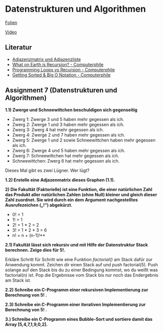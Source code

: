 # Datenstrukturen und Algorithmen

[Folien](https://docs.google.com/presentation/d/12jttEA09WvhI77dJI8wd2p9rNpruHEiOPvHV8a2Uzz0/edit?usp=sharing)

[Video](https://www.youtube.com/watch?v=y5U3g9TI7I4)

## Literatur

* [Adjazenzmatrix und Adjazenzliste](https://www.youtube.com/watch?v=Pw4aeb_UMOo)
* [What on Earth is Recursion? - Computerphile](https://www.youtube.com/watch?v=Mv9NEXX1VHc)
* [Programming Loops vs Recursion - Computerphile](https://www.youtube.com/watch?v=HXNhEYqFo0o)
* [Getting Sorted & Big O Notation - Computerphile](https://www.youtube.com/watch?v=kgBjXUE_Nwc)

## Assignment 7 (Datenstrukturen und Algorithmen)

**1.1) Zwerge und Schneewittchen beschuldigen sich gegenseitig**

- Zwerg 1: Zwerge 3 und 5 haben mehr gegessen als ich.
- Zwerg 2: Zwerge 1 und 3 haben mehr gegessen als ich.
- Zwerg 3: Zwerg 4 hat mehr gegessen als ich.
- Zwerg 4: Zwerge 2 und 7 haben mehr gegessen als ich.
- Zwerg 5: Zwerge 1 und 2 sowie Schneewittchen haben mehr gegessen als ich.
- Zwerg 6: Zwerge 4 und 5 haben mehr gegessen als ich.
- Zwerg 7: Schneewittchen hat mehr gegessen als ich.
- Schneewittchen: Zwerg 6 hat mehr gegessen als ich.

Dieses Mal gibt es zwei Lügner. Wer lügt?

**1.2) Erstelle eine Adjazenmatrix dieses Graphen (1.1).**

**2) Die Fakultät (Faktorielle) ist eine Funktion, die einer natürlichen Zahl das Produkt aller natürlichen Zahlen (ohne Null) kleiner und gleich dieser Zahl zuordnet. Sie wird durch ein dem Argument nachgestelltes Ausrufezeichen („!“) abgekürzt.**

* 0! = 1
* 1! = 1
* 2! = 1 * 2 = 2
* 3! = 1 * 2 * 3 = 6
* n! = n + (n-1)!**

**2.1) Fakultät lässt sich rekursiv und mit Hilfe der Datenstruktur Stack berechnen. Zeige dies für 5!.** 

Erkläre Schritt für Schritt wie eine Funktion *factorial()* am Stack dafür zur Anwendung kommt. Zeichen dir einen Stack auf und push factorial(5). Push solange auf den Stack bis du zu einer Bedingung kommst, wo du weißt was factorial(n) ist. Pop die Ergebnisse vom Stack bis nur noch das Endergebnis am Stack ist.

**2.2) Schreibe ein C-Programm einer rekursiven Implementierung zur Berechnung von 5! .**

**2.3) Schreibe ein C-Programm einer iterativen Implementierung zur Berechnung von 5! .**

**3.) Schreibe ein C-Programm eines Bubble-Sort und sortiere damit das Array [5,4,7,1,9,0,2].** 


